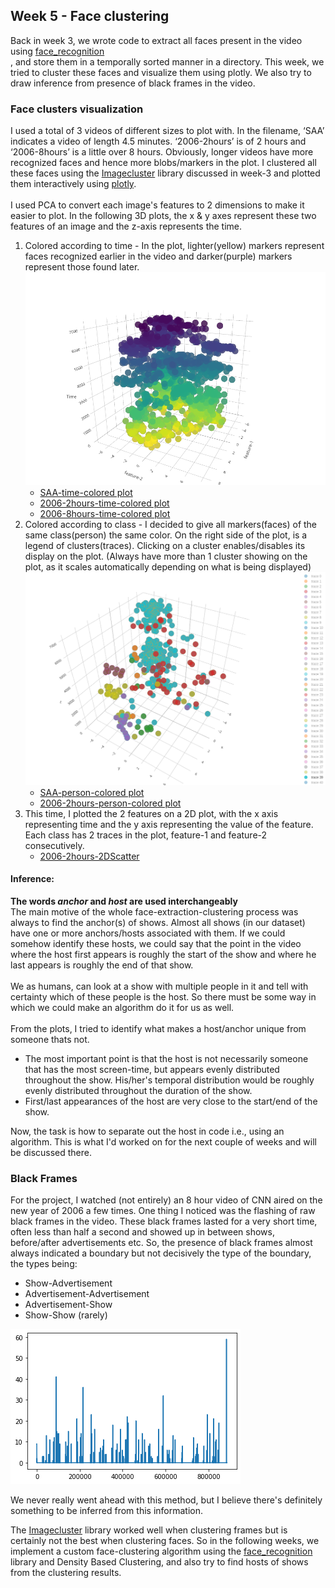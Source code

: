 ## Week 5 - Face clustering
Back in week 3, we wrote code to extract all faces present in the video using <a href="https://github.com/ageitgey/face_recognition">face_recognition</a><br>, and store them in a temporally sorted manner in a directory. This week, we tried to cluster these faces and visualize them using plotly. We also try to draw inference from presence of black frames in the video.
<br>

### Face clusters visualization
I used a total of 3 videos of different sizes to plot with. In the filename, ‘SAA’ indicates a video of length 4.5 minutes. ‘2006-2hours’ is of 2 hours and ‘2006-8hours’ is a little over 8 hours. Obviously, longer videos have more recognized faces and hence more blobs/markers in the plot. I clustered all these faces using the <a href="https://github.com/elcorto/imagecluster">Imagecluster</a>  library discussed in week-3 and plotted them interactively using <a href="https://plot.ly/python/3d-scatter-plots/">plotly</a>.<br><br>I used PCA to convert each image's features to 2 dimensions to make it easier to plot. In the following 3D plots, the x & y axes represent these two features of an image and the z-axis represents the time.
1. Colored according to time - In the plot, lighter(yellow) markers represent faces recognized earlier in the video and darker(purple) markers represent those found later.
![Colored according to time](week5-1.png)
   *  <a href="https://plot.ly/~eonr/6/">SAA-time-colored plot</a>
   *  <a href="https://plot.ly/~eonr/4/">2006-2hours-time-colored plot</a>
   *  <a href="https://plot.ly/~eonr/2/">2006-8hours-time-colored plot</a>
2. Colored according to class - I decided to give all markers(faces) of the same class(person) the same color. On the right side of the plot, is a legend of clusters(traces). Clicking on a cluster enables/disables its display on the plot. (Always have more than 1 cluster showing on the plot, as it scales automatically depending on what is being displayed)
![Colored according to class](week5-2.png)
   *  <a href="https://plot.ly/~eonr/8/">SAA-person-colored plot</a>
   *  <a href="https://plot.ly/~eonr/10/">2006-2hours-person-colored plot</a>
3. This time, I plotted the 2 features on a 2D plot, with the x axis representing time and the y axis representing the value of the feature. Each class has 2 traces in the plot, feature-1 and feature-2 consecutively. 
   *  <a href="https://plot.ly/~eonr/12/feature-1-feature-2-feature-1-feature-2-feature-1-feature-2-feature-1-feature-2-/">2006-2hours-2DScatter</a>

#### <b>Inference</b>: 
<b>The words <i>anchor</i> and <i>host</i> are used interchangeably</b><br>
The main motive of the whole face-extraction-clustering process was always to find the anchor(s) of shows. Almost all shows (in our dataset) have one or more anchors/hosts associated with them. If we could somehow identify these hosts, we could say that the point in the video where the host first appears is roughly the start of the show and where he last appears is roughly the end of that show.<br><br>
We as humans, can look at a show with multiple people in it and tell with certainty which of these people is the host. So there must be some way in which we could make an algorithm do it for us as well.<br><br>
From the plots, I tried to identify what makes a host/anchor unique from someone thats not. <br>
* The most important point is that the host is not necessarily someone that has the most screen-time, but appears evenly distributed throughout the show. His/her's temporal distribution would be roughly evenly distributed throughout the duration of the show.
* First/last appearances of the host are very close to the start/end of the show.
  
Now, the task is how to separate out the host in code i.e., using an algorithm. This is what I'd worked on for the next couple of weeks and will be discussed there.<br>

### Black Frames
For the project, I watched (not entirely) an 8 hour video of CNN aired on the new year of 2006 a few times. One thing I noticed was the flashing of raw black frames in the video. These black frames lasted for a very short time, often less than half a second and showed up in between shows, before/after advertisements etc. So, the presence of black frames almost always indicated a boundary but not decisively the type of the boundary, the types being:
* Show-Advertisement
* Advertisement-Advertisement
* Advertisement-Show
* Show-Show (rarely)

![Streak of black frames throughout the video](week5-3.png)

We never really went ahead with this method, but I believe there's definitely something to be inferred from this information.<br>

The <a href="https://github.com/elcorto/imagecluster">Imagecluster</a> library worked well when clustering frames but is certainly not the best when clustering faces. So in the following weeks, we implement a custom face-clustering algorithm using the <a href="https://github.com/ageitgey/face_recognition">face_recognition</a> library and Density Based Clustering, and also try to find hosts of shows from the clustering results.